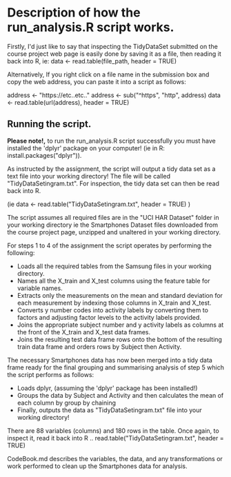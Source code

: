 
# Description of how the run_analysis.R script works.

Firstly, I'd just like to say that inspecting the TidyDataSet submitted on the course project web page is easily done by
saving it as a file, then reading it back into R, ie: data <- read.table(file_path, header = TRUE)

Alternatively, If you right click on a file name in the submission box and copy the web address, you can paste it into a script as follows:

address <- "https://etc..etc.."
address <- sub("^https", "http", address)
data <- read.table(url(address), header = TRUE)

## Running the script.

**Please note!,** to run the run_analysis.R script successfully you must have installed the 'dplyr' package on your computer!
(ie in R:  install.packages("dplyr")).

As instructed by the assignment, the script will output a tidy data set as a text file into your working directory!
The file will be called "TidyDataSetingram.txt". For inspection, the tidy data set can then be read back into R.

(ie   data <- read.table("TidyDataSetingram.txt", header = TRUE) )

The script assumes all required files are in the "UCI HAR Dataset" folder in your working directory
ie the Smartphones Dataset files downloaded from the course project page, unzipped and unaltered in your working directory.

For steps 1 to 4 of the assignment the script operates by performing the following:

* Loads all the required tables from the Samsung files in your working directory.
* Names all the X_train and X_test columns using the feature table for variable names.
* Extracts only the measurements on the mean and standard deviation for each measurement by indexing those columns in X_train and X_test.
* Converts y number codes into activity labels by converting them to factors and adjusting factor levels to the activity labels provided.
* Joins the appropriate subject number and y activity labels as columns at the front of the  X_train and X_test data frames.
* Joins the resulting test data frame rows onto the bottom of the resulting train data frame and orders rows by Subject then Activity.

The necessary Smartphones data has now been merged into a tidy data frame ready for the final grouping and summarising analysis 
of step 5 which the script performs as follows:
 
* Loads dplyr, (assuming the 'dplyr' package has been installed!)
* Groups the data by Subject and Activity and then calculates the mean of each column by group by chaining
* Finally, outputs the data as "TidyDataSetingram.txt" file into your working directory!

There are 88 variables (columns) and 180 rows in the table.
Once again, to inspect it, read it back into R ..   read.table("TidyDataSetingram.txt", header = TRUE)

CodeBook.md describes the variables, the data, and any transformations or work performed to clean up the Smartphones data for analysis.